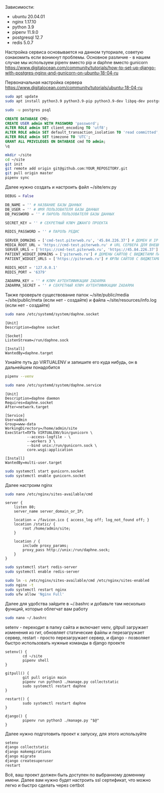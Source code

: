 Зависимости:
- ubuntu 20.04.01
- nginx 1.17.10
- python 3.9
- pipenv 11.9.0
- postgresql 12.7
- redis 5.0.7

Настройка сервиса основывается на данном туториале, советую ознакомить если воникнут проблемы. Основное различие - в нашем случае мы используем pipenv вместо pip и daphne вместо gunicorn
https://www.digitalocean.com/community/tutorials/how-to-set-up-django-with-postgres-nginx-and-gunicorn-on-ubuntu-18-04-ru

Первоначальная настройка сервера
https://www.digitalocean.com/community/tutorials/ubuntu-18-04-ru

```bash
sudo apt update
sudo apt install python3.9 python3.9-pip python3.9-dev libpq-dev postgresql postgresql-contrib nginx curl gcc pipenv git redis-server

sudo -u postgres psql
```
```sql
CREATE DATABASE CMD;
CREATE USER admin WITH PASSWORD 'password';
ALTER ROLE admin SET client_encoding TO 'utf8';
ALTER ROLE admin SET default_transaction_isolation TO 'read committed';
ALTER ROLE admin SET timezone TO 'UTC';
GRANT ALL PRIVILEGES ON DATABASE cmd TO admin;
\q
```
```bash
mkdir ~/site
cd ~/site
git init
git remote add origin git@github.com:YOUR_REPOSITORY.git
git pull origin master
pipenv sync
```

Далее нужно создать и настроить файл ~/site/env.py
```python
DEBUG = False

DB_NAME = '' # НАЗВАНИЕ БАЗЫ ДАННЫХ
DB_USER = '' # ИМЯ ПОЛЬЗОВАТЕЛЯ БАЗЫ ДАННЫХ
DB_PASSWORD = '' # ПАРОЛЬ ПОЛЬЗОВАТЕЛЯ БАЗЫ ДАННЫХ

SECRET_KEY = '' # СЕКРЕТНЫЙ КЛЮЧ ДЖАНГО ПРОЕКТА

REDIS_PASSWORD = '' # ПАРОЛЬ РЕДИС

SERVER_DOMAINS = ['cmd-test.piterweb.ru', '45.84.226.37'] # ДОМЕН И IP СЕРВЕРА, ЗАМЕНИТЕ НА НУЖНЫЕ ЗНАЧЕНИЯ
MEDIA_ROOT_URL = 'https://cmd-test.piterweb.ru' # URL СЕРВЕРА ДЛЯ ВНЕШНЕГО ДОСТУПА, ЗАМЕНИТЕ НА НУЖНЫЕ ЗНАЧЕНИЯ
SERVER_URLS = ['https://cmd-test.piterweb.ru', 'https://45.84.226.37'] # ЮРЛ СЕРВЕРА И ЮРЛ IP, ЗАМЕНИТЕ НА НУЖНЫЕ ЗНАЧЕНИЯ
PATIENT_WIDGET_DOMAINS = ['piterweb.ru'] # ДОМЕНЫ САЙТОВ С ВИДЖЕТАМИ ПАЦИЕНТОВ, ЗАМЕНИТЕ НА НУЖНЫЕ ЗНАЧЕНИЯ
PATIENT_WIDGET_URLS = ['https://piterweb.ru'] # ЮРЛЫ САЙТОВ С ВИДЖЕТАМИ ПАЦИЕНТОВ, ЗАМЕНИТЕ НА НУЖНЫЕ ЗНАЧЕНИЯ

REDIS_HOST = '127.0.0.1'
REDIS_PORT = '6379'

ZADARMA_KEY = '' # КЛЮЧ АУТЕНТИФИКАЦИИ ZADARMA
ZADARMA_SECRET = '' # СЕКРЕТНЫЙ КЛЮЧ АУТЕНТИФИКАЦИИ ZADARMA
```
Также проверьте существование папок ~/site/public/media ~/site/public/meta (если нет - создайте) и файла ~/site/resources/info.log (если нет - создайте)


```bash
sudo nano /etc/systemd/system/daphne.socket
```
```
[Unit]
Description=daphne socket

[Socket]
ListenStream=/run/daphne.sock

[Install]
WantedBy=daphne.target
```
Узнайте путь до VIRTUALENV и запишите его куда нибудь, он в дальнейшем понадобится
```bash
pipenv --venv
```
```bash
sudo nano /etc/systemd/system/daphne.service
```
```
[Unit]
Description=daphne daemon
Requires=daphne.socket
After=network.target

[Service]
User=admin
Group=www-data
WorkingDirectory=/home/admin/site
ExecStart=ПУТЬ VIRTUALENV/bin/gunicorn \
          --access-logfile - \
          --workers 3 \
          --bind unix:/run/gunicorn.sock \
          core.wsgi:application

[Install]
WantedBy=multi-user.target
```
```bash
sudo systemctl start gunicorn.socket
sudo systemctl enable gunicorn.socket
```
Далее настроим nginx
```bash
sudo nano /etc/nginx/sites-available/cmd
```
```
server {
    listen 80;
    server_name server_domain_or_IP;

    location = /favicon.ico { access_log off; log_not_found off; }
    location /static/ {
        root /home/admin/site;
    }

    location / {
        include proxy_params;
        proxy_pass http://unix:/run/daphne.sock;
    }
}
```
```bash
sudo systemctl start redis-server
sudo systemctl enable redis-server
```
```bash
sudo ln -s /etc/nginx/sites-available/cmd /etc/nginx/sites-enabled
sudo nginx -t
sudo systemctl restart nginx
sudo ufw allow 'Nginx Full'
```

Далее для удобства зайдите в ~/.bashrc и добавьте там несколько функций, которые облегчат вам работу
```bash
sudo nano ~/.bashrc
```
setenv - переходит в папку сайта и включает venv, gitpull загружает изменения из гит, обновляет статические файлы и перезагружает сервер, restart - просто перезагружает сервер, и django - позволяет быстро использовать нужные команды в django проекте
```
setenv() {
        cd ~/site
        pipenv shell
}

gitpull() {
        git pull origin main
        pipenv run python3 ./manage.py collectstatic
        sudo systemctl restart daphne
}

restart() {
        sudo systemctl restart daphne
}

django() {
        pipenv run python3 ./manage.py "$@"
}
```
Далее нужно подготовить проект к запуску, для этого используйте
```bash
setenv
django collectstatic
django makemgirations
django migrate
django createsuperuser
restart
```
Всё, ваш проект должен быть доступен по выбранному доменнму имени.
Далее вам нужно будет настроить ssl сертификат, что можно легко и быстро сделать через certbot
